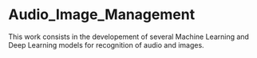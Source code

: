 # Audio_Image_Management
This work consists in the developement of several Machine Learning and Deep Learning models for recognition of audio and images.
